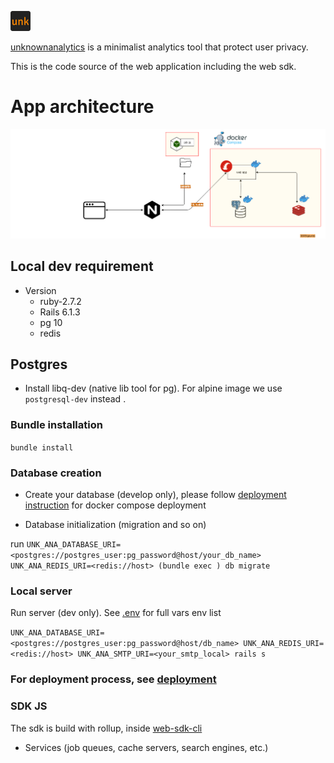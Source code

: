 ![logo](./app/assets/ico/favicon-32x32.png)

[unknownanalytics](unknownanalytics.com/) is a minimalist analytics tool that protect user privacy.

This is the code source of the web application including the web sdk.

# App architecture

![architecture](docs/assets/full-arch.png)

## Local dev requirement

* Version
    - ruby-2.7.2
    - Rails 6.1.3
    - pg 10
    - redis

## Postgres

* Install libq-dev (native lib tool for pg). For alpine image we use `postgresql-dev` instead .

### Bundle installation

`bundle install`

### Database creation

* Create your database (develop only), please follow [deployment instruction](docs/deployment.md) for docker compose
  deployment

* Database initialization (migration and so on)

run `UNK_ANA_DATABASE_URI=<postgres://postgres_user:pg_password@host/your_db_name> UNK_ANA_REDIS_URI=<redis://host> (bundle exec ) db migrate`

### Local server

Run server (dev only). See [.env](.env) for full vars env list

`UNK_ANA_DATABASE_URI=<postgres://postgres_user:pg_password@host/db_name> UNK_ANA_REDIS_URI=<redis://host> UNK_ANA_SMTP_URI=<your_smtp_local> rails s`

### For deployment process, see [deployment](docs/deployment.md)

### SDK JS

The sdk is build with rollup, inside [web-sdk-cli](./web-sdk-cli/src)

* Services (job queues, cache servers, search engines, etc.)
